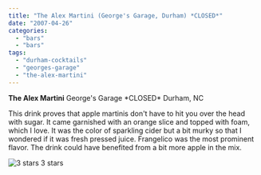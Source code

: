 ```yaml
---
title: "The Alex Martini (George's Garage, Durham) *CLOSED*"
date: "2007-04-26"
categories:
  - "bars"
  - "bars"
tags:
  - "durham-cocktails"
  - "georges-garage"
  - "the-alex-martini"
---
```


**The Alex Martini** George's Garage \*CLOSED\* Durham, NC

This drink proves that apple martinis don't have to hit you over the head with sugar. It came garnished with an orange slice and topped with foam, which I love. It was the color of sparkling cider but a bit murky so that I wondered if it was fresh pressed juice. Frangelico was the most prominent flavor. The drink could have benefited from a bit more apple in the mix.




<div class="caption">

![3 stars](http://s3.amazonaws.com/thegourmez-wpmedia/2009/02/rating_avocado1.gif "rating_avocado1") 3 stars</div>

